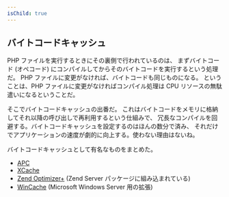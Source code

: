 ```yaml
---
isChild: true
---
```


## バイトコードキャッシュ

PHP ファイルを実行するときにその裏側で行われているのは、
まずバイトコード (オペコード) にコンパイルしてからそのバイトコードを実行するという処理だ。
PHP ファイルに変更がなければ、バイトコードも同じものになる。
ということは、PHP ファイルに変更がなければコンパイル処理は CPU リソースの無駄遣いになるということだ。

そこでバイトコードキャッシュの出番だ。
これはバイトコードをメモリに格納してそれ以降の呼び出しで再利用するという仕組みで、
冗長なコンパイルを回避する。バイトコードキャッシュを設定するのはほんの数分で済み、
それだけでアプリケーションの速度が劇的に向上する。使わない理由はないね。

バイトコードキャッシュとして有名なものをまとめた。

* [APC](http://php.net/manual/ja/book.apc.php)
* [XCache](http://xcache.lighttpd.net/)
* [Zend Optimizer+](http://www.zend.com/products/server/) (Zend Server パッケージに組み込まれている)
* [WinCache](http://www.iis.net/download/wincacheforphp) (Microsoft Windows Server 用の拡張)

